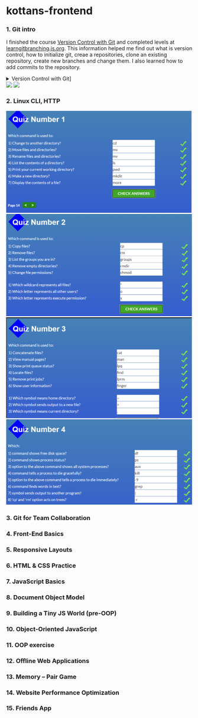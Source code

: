 # kottans-frontend
### 1. Git intro
  I finished the course [Version Control with Git](https://www.udacity.com/course/version-control-with-git--ud123) and completed levels at [learngitbranching.js.org](learngitbranching.js.org).
  This information helped me find out what is version control, how to initialize git, creaе a repositories, clone an existing repository, create new branches and change them. 
  I also learned how to add commits to the repository.
  <details>
  <summary>
 Version Control with Git]
  </summary>
  <img  src="https://github.com/innasmiiun/screenshots/blob/master/photo_2020-10-27_21-03-31.jpg">
</details>
 <img  src="https://github.com/innasmiiun/screenshots/blob/master/photo_2020-10-27_21-05-40.jpg">
  <img  src="https://github.com/innasmiiun/screenshots/blob/master/photo_2020-10-27_21-05-51.jpg">

### 2. Linux CLI, HTTP
  ![Quiz1](https://github.com/innasmiiun/kottans-frontend/blob/master/task_linux_cli/2.1.png)
  ![Quiz2](https://github.com/innasmiiun/kottans-frontend/blob/master/task_linux_cli/2.2.png)
  ![Quiz3](https://github.com/innasmiiun/kottans-frontend/blob/master/task_linux_cli/2.3.png)
  ![Quiz4](https://github.com/innasmiiun/kottans-frontend/blob/master/task_linux_cli/2.4.png)

###  3. Git for Team Collaboration
###  4. Front-End Basics
###  5. Responsive Layouts
###  6. HTML & CSS Practice 
###  7. JavaScript Basics
###  8. Document Object Model
###  9. Building a Tiny JS World (pre-OOP) 
###  10. Object-Oriented JavaScript 
###  11. OOP exercise 
###  12. Offline Web Applications 
###  13. Memory – Pair Game 
###  14. Website Performance Optimization 
###  15. Friends App 
  
